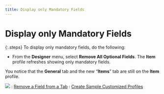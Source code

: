```yaml
---
title: Display only Mandatory Fields
---
```


# Display only Mandatory Fields


{:.steps}
To display only mandatory fields, do the  following:

- From the **Designer**  menu, select **Remove All Optional Fields**.  The **Item** profile refreshes showing  only mandatory fields.



You notice that the **General**  tab and the new “**Items**” tab are  still on the **Item** profile.


![]({{site.fd_baseurl}}/img/see_also.gif)
: [Remove  a Field from a Tab]({{site.fd_baseurl}}/misc/remove_a_field_from_a_tab_sample_profile_step9.html)
: [Create  Sample Customized Profiles]({{site.fd_baseurl}}/forms-designer/create-sample-customized-profiles/create_sample_customized_profiles.html)
